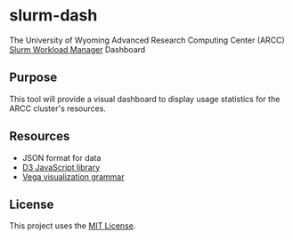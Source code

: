 # slurm-dash

The University of Wyoming Advanced Research Computing Center (ARCC)
[Slurm Workload Manager][swm] Dashboard

## Purpose

This tool will provide a visual dashboard to display usage statistics for the
ARCC cluster's resources.

## Resources

- JSON format for data
- [D3 JavaScript library][d3]
- [Vega visualization grammar][vg]

## License

This project uses the [MIT License][mit].

[swm]: https://slurm.schedmd.com/
[d3]: https://d3js.org/
[vg]: https://vega.github.io/vega/
[mit]: LICENSE
